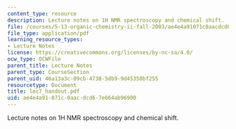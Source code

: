 ```yaml
---
content_type: resource
description: Lecture notes on 1H NMR spectroscopy and chemical shift.
file: /courses/5-13-organic-chemistry-ii-fall-2003/ae4e4a91071c0aacdcd67e664ab96900_lec7_handout.pdf
file_type: application/pdf
learning_resource_types:
- Lecture Notes
license: https://creativecommons.org/licenses/by-nc-sa/4.0/
ocw_type: OCWFile
parent_title: Lecture Notes
parent_type: CourseSection
parent_uid: 46a13a3c-09cb-4738-5db9-9d45358bf255
resourcetype: Document
title: lec7_handout.pdf
uid: ae4e4a91-071c-0aac-dcd6-7e664ab96900
---
```

Lecture notes on 1H NMR spectroscopy and chemical shift.